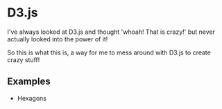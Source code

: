 # D3.js

I've always looked at D3.js and thought 'whoah! That is crazy!' but never actually looked into the power of it!

So this is what this is, a way for me to mess around with D3.js to create crazy stuff!

## Examples

- Hexagons 
